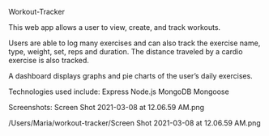 Workout-Tracker 

This web app allows a user to view, create, and track workouts.  

Users are able to log many exercises and can also track the exercise name, type, weight, set, reps and duration. The distance traveled by a cardio exercise is also tracked. 

 
A dashboard displays graphs and pie charts of the user’s daily exercises. 

 
Technologies used include: 
Express 
Node.js 
MongoDB 
Mongoose 

Screenshots: 
Screen Shot 2021-03-08 at 12.06.59 AM.png

/Users/Maria/workout-tracker/Screen Shot 2021-03-08 at 12.06.59 AM.png
